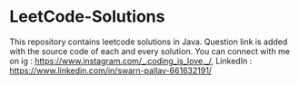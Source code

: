 # LeetCode-Solutions
This repository contains leetcode solutions in Java.
Question link is added with the source code of each and every solution.
You can connect with me on 
ig : https://www.instagram.com/_.coding_is_love._/, 
LinkedIn : https://www.linkedin.com/in/swarn-pallav-661632191/
